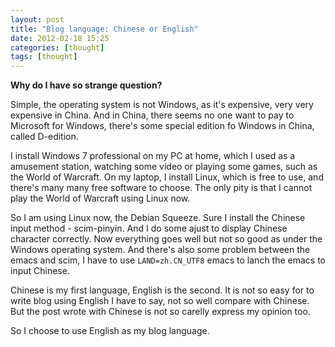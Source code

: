 ```yaml
---
layout: post
title: "Blog language: Chinese or English"
date: 2012-02-18 15:25
categories: [thought]
tags: [thought]
---
```


**Why do I have so strange question?**

Simple, the operating system is not Windows, as it's expensive, very very expensive in China. And in China, there seems no one want to pay to Microsoft for Windows, there's some special edition fo Windows in China, called D-edition.

I install Windows 7 professional on my PC at home, which I used as a amusement station, watching some video or playing some games, such as the World of Warcraft. On my laptop, I install Linux, which is free to use, and there's many many free software to choose. The only pity is that I cannot play the World of Warcraft using Linux now.

So I am using Linux now, the Debian Squeeze. Sure I install the Chinese input method - scim-pinyin. And I do some ajust to display Chinese character correctly. Now everything goes well but not so good as under the Windows operating system. And there's also some problem between the emacs and scim, I have to use `LAND=zh.CN_UTF8` emacs to lanch the emacs to input Chinese.

Chinese is my first language, English is the second. It is not so easy for to write blog using English I have to say, not so well compare with Chinese. But the post wrote with Chinese is not so carelly express my opinion too.

So I choose to use English as my blog language.
